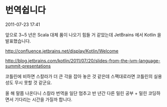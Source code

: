 # 번역쉽니다

2011-07-23 17:41

앞으로 3~5 년은 Scala 대체 품이 나오기 힘들 거 같았는데
JetBrains 에서 Kotlin 을 발표했습니다.

http://confluence.jetbrains.net/display/Kotlin/Welcome

http://blog.jetbrains.com/kotlin/2011/07/20/slides-from-the-jvm-language-summit-presentations

코틀린에 비하면 스칼라가 더 큰 각을 잡아 놓은 것 같은데
스팩대로라면 코틀린의 실용성도 무시 못할 것 같군요.

올 해 말쯤 나온다니 스칼라 번역을 일단 멈추고
반 년간 다른 밀린 공부 + 밀린 코딩하면서 기다리는 시간을 가질까 합니다.
